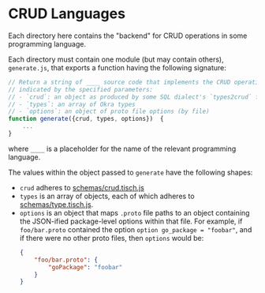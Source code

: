 CRUD Languages
=============
Each directory here contains the "backend" for CRUD operations in some
programming language.

Each directory must contain one module (but may contain others),
`generate.js`, that exports a function having the following signature:
```javascript
// Return a string of ____ source code that implements the CRUD operations
// indicated by the specified parameters:
// - `crud`: an object as produced by some SQL dialect's `types2crud` function
// - `types`: an array of Okra types
// - `options`: an object of proto file options (by file)
function generate({crud, types, options})  {
    ...
}
```
where `____` is a placeholder for the name of the relevant programming
language.

The values within the object passed to `generate` have the following shapes:
- `crud` adheres to [schemas/crud.tisch.js](../schemas/crud.tisch.js)
- `types` is an array of objects, each of which adheres to
  [schemas/type.tisch.js](../schemas/type.tisch.js).
- `options` is an object that maps `.proto` file paths to an object
  containing the JSON-ified package-level options within that file. For
  example, if `foo/bar.proto` contained the option
  `option go_package = "foobar"`, and if there were no other proto files, then
  `options` would be:
  ```json
  {
      "foo/bar.proto": {
          "goPackage": "foobar"
      }
  }
  ```